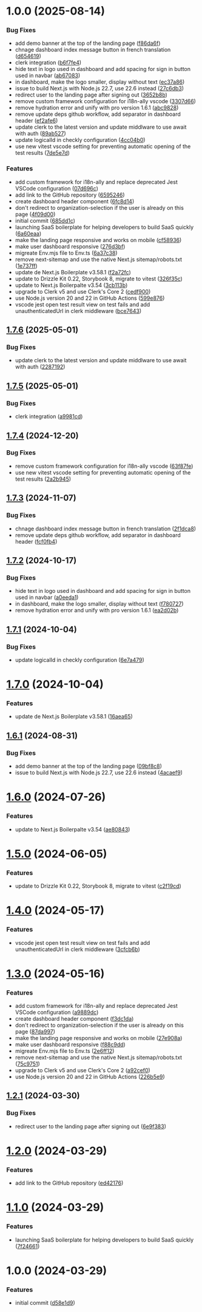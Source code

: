 # 1.0.0 (2025-08-14)


### Bug Fixes

* add demo banner at the top of the landing page ([f86da6f](https://github.com/XianliLiao/SaaS-Boilerplate/commit/f86da6f759665abcaa3f2f0ac9152047f1c54c01))
* chnage dashboard index message button in french translation ([d654619](https://github.com/XianliLiao/SaaS-Boilerplate/commit/d65461955d8a0971515b740a54da705d0cf992b6))
* clerk integration ([b6f7fe4](https://github.com/XianliLiao/SaaS-Boilerplate/commit/b6f7fe40c9758e7cd0d5e35536bd1243f30c8c9c))
* hide text in logo used in dashboard and add spacing for sign in button used in navbar ([ab67083](https://github.com/XianliLiao/SaaS-Boilerplate/commit/ab67083294dc3490b8c7edd596290b438fab2f66))
* in dashboard, make the logo smaller, display without text ([ec37a86](https://github.com/XianliLiao/SaaS-Boilerplate/commit/ec37a8671a044dd69c12a301bd3356f845f288d7))
* issue to build Next.js with Node.js 22.7, use 22.6 instead ([27c6db3](https://github.com/XianliLiao/SaaS-Boilerplate/commit/27c6db312f74cb0ee0918b31a9b2a38e34732ebf))
* redirect user to the landing page after signing out ([3652b8b](https://github.com/XianliLiao/SaaS-Boilerplate/commit/3652b8b73e865996bafa5be51b25213eacdfe7d4))
* remove custom framework configuration for i18n-ally vscode ([3307d66](https://github.com/XianliLiao/SaaS-Boilerplate/commit/3307d66f1c9f68fda00b64f5f5214229ead7ad81))
* remove hydration error and unify with pro version 1.6.1 ([abc9828](https://github.com/XianliLiao/SaaS-Boilerplate/commit/abc982806f98477c99dfbd3083ea11a2d5ed77a4))
* remove update deps github workflow, add separator in dashboard header ([ef2afe6](https://github.com/XianliLiao/SaaS-Boilerplate/commit/ef2afe62f6a0aa5f3e34b6618611fde74d46cd9d))
* update clerk to the latest version and update middlware to use await with auth ([89ab527](https://github.com/XianliLiao/SaaS-Boilerplate/commit/89ab5275df7f0baaf380ecd10323685342fb226f))
* update logicalId in checkly configuration ([4cc04b0](https://github.com/XianliLiao/SaaS-Boilerplate/commit/4cc04b001a1536bba151b34b57e18924ff9ce0d1))
* use new vitest vscode setting for preventing automatic opening of the test results ([7de5e7d](https://github.com/XianliLiao/SaaS-Boilerplate/commit/7de5e7d42ba69373d9911bca275cf48dae0bb168))


### Features

* add custom framework for i18n-ally and replace deprecated Jest VSCode configuration ([07d696c](https://github.com/XianliLiao/SaaS-Boilerplate/commit/07d696cbf5767777ec590a03c9a5434f5a461c18))
* add link to the GitHub repository ([6595246](https://github.com/XianliLiao/SaaS-Boilerplate/commit/65952460ce075740760a31e40058d99a14cb2303))
* create dashboard header component ([6fc8d14](https://github.com/XianliLiao/SaaS-Boilerplate/commit/6fc8d14f8c58e1938371d7a0a45eba9bd1e824af))
* don't redirect to organization-selection if the user is already on this page ([4f09d00](https://github.com/XianliLiao/SaaS-Boilerplate/commit/4f09d0084c5b5dca822a26597c3f3d114b37ae5d))
* initial commit ([685dd1c](https://github.com/XianliLiao/SaaS-Boilerplate/commit/685dd1c9c21f780244030291dbd8f6a26d8c5389))
* launching SaaS boilerplate for helping developers to build SaaS quickly ([6a60eaa](https://github.com/XianliLiao/SaaS-Boilerplate/commit/6a60eaaee2ea8cb4e6361de33ff9f5a23d6bf288))
* make the landing page responsive and works on mobile ([cf58936](https://github.com/XianliLiao/SaaS-Boilerplate/commit/cf589364ee4d15509f1ec6b77503f9f51cf81843))
* make user dashboard responsive ([276d3bf](https://github.com/XianliLiao/SaaS-Boilerplate/commit/276d3bf40d7e56f673ccaf34b28fd82b3ec5a0c9))
* migreate Env.mjs file to Env.ts ([6a37c38](https://github.com/XianliLiao/SaaS-Boilerplate/commit/6a37c38267dfd06ef1fb24c42298cb0c4611df4c))
* remove next-sitemap and use the native Next.js sitemap/robots.txt ([1e737ff](https://github.com/XianliLiao/SaaS-Boilerplate/commit/1e737ffffb42e5fcc75f5479ce87aa35a26042d7))
* update de Next.js Boilerplate v3.58.1 ([f2a72fc](https://github.com/XianliLiao/SaaS-Boilerplate/commit/f2a72fc66fe8e1a75da92859f11f4cbb451d0af2))
* update to Drizzle Kit 0.22, Storybook 8, migrate to vitest ([326f35c](https://github.com/XianliLiao/SaaS-Boilerplate/commit/326f35cb2a05e9c6fac24b1970a25fb2c162034e))
* update to Next.js Boilerpalte v3.54 ([3cb113b](https://github.com/XianliLiao/SaaS-Boilerplate/commit/3cb113bb2b0691fb058bcb93dcf03df4cdd01088))
* upgrade to Clerk v5 and use Clerk's Core 2 ([cedf900](https://github.com/XianliLiao/SaaS-Boilerplate/commit/cedf90021e0f2af020e4502c088f3a547eee0ae9))
* use Node.js version 20 and 22 in GitHub Actions ([599e876](https://github.com/XianliLiao/SaaS-Boilerplate/commit/599e876f4f26552f28eac4e8488e9b206ad623ab))
* vscode jest open test result view on test fails and add unauthenticatedUrl in clerk middleware ([bce7643](https://github.com/XianliLiao/SaaS-Boilerplate/commit/bce7643111338330c844028ca63009ef85e20c98))

## [1.7.6](https://github.com/ixartz/SaaS-Boilerplate/compare/v1.7.5...v1.7.6) (2025-05-01)


### Bug Fixes

* update clerk to the latest version and update middlware to use await with auth ([2287192](https://github.com/ixartz/SaaS-Boilerplate/commit/2287192ddcf5b27a1f43ac2b7a992e065b990627))

## [1.7.5](https://github.com/ixartz/SaaS-Boilerplate/compare/v1.7.4...v1.7.5) (2025-05-01)


### Bug Fixes

* clerk integration ([a9981cd](https://github.com/ixartz/SaaS-Boilerplate/commit/a9981cddcb4a0e2365066938533cd13225ce10a9))

## [1.7.4](https://github.com/ixartz/SaaS-Boilerplate/compare/v1.7.3...v1.7.4) (2024-12-20)


### Bug Fixes

* remove custom framework configuration for i18n-ally vscode ([63f87fe](https://github.com/ixartz/SaaS-Boilerplate/commit/63f87feb3c0cb186c500ef9bed9cb50d7309224d))
* use new vitest vscode setting for preventing automatic opening of the test results ([2a2b945](https://github.com/ixartz/SaaS-Boilerplate/commit/2a2b945050f8d19883d6f2a8a6ec5ccf8b1f4173))

## [1.7.3](https://github.com/ixartz/SaaS-Boilerplate/compare/v1.7.2...v1.7.3) (2024-11-07)


### Bug Fixes

* chnage dashboard index message button in french translation ([2f1dca8](https://github.com/ixartz/SaaS-Boilerplate/commit/2f1dca84cb05af52a959dd9630769ed661d8c69b))
* remove update deps github workflow, add separator in dashboard header ([fcf0fb4](https://github.com/ixartz/SaaS-Boilerplate/commit/fcf0fb48304ce45f6ceefa7d7eae11692655c749))

## [1.7.2](https://github.com/ixartz/SaaS-Boilerplate/compare/v1.7.1...v1.7.2) (2024-10-17)


### Bug Fixes

* hide text in logo used in dashboard and add spacing for sign in button used in navbar ([a0eeda1](https://github.com/ixartz/SaaS-Boilerplate/commit/a0eeda12251551fd6a8e50222f46f3d47f0daad7))
* in dashboard, make the logo smaller, display without text ([f780727](https://github.com/ixartz/SaaS-Boilerplate/commit/f780727659fa58bbe6e4250dd63b2819369b7308))
* remove hydration error and unify with pro version 1.6.1 ([ea2d02b](https://github.com/ixartz/SaaS-Boilerplate/commit/ea2d02bd52de34c6cd2390d160ffe7f14319d5c3))

## [1.7.1](https://github.com/ixartz/SaaS-Boilerplate/compare/v1.7.0...v1.7.1) (2024-10-04)


### Bug Fixes

* update logicalId in checkly configuration ([6e7a479](https://github.com/ixartz/SaaS-Boilerplate/commit/6e7a4795bff0b92d3681fadc36256aa957eb2613))

# [1.7.0](https://github.com/ixartz/SaaS-Boilerplate/compare/v1.6.1...v1.7.0) (2024-10-04)


### Features

* update de Next.js Boilerplate v3.58.1 ([16aea65](https://github.com/ixartz/SaaS-Boilerplate/commit/16aea651ef93ed627e3bf310412cfd3651aeb3e4))

## [1.6.1](https://github.com/ixartz/SaaS-Boilerplate/compare/v1.6.0...v1.6.1) (2024-08-31)


### Bug Fixes

* add demo banner at the top of the landing page ([09bf8c8](https://github.com/ixartz/SaaS-Boilerplate/commit/09bf8c8aba06eba1405fb0c20aeec23dfb732bb7))
* issue to build Next.js with Node.js 22.7, use 22.6 instead ([4acaef9](https://github.com/ixartz/SaaS-Boilerplate/commit/4acaef95edec3cd72a35405969ece9d55a2bb641))

# [1.6.0](https://github.com/ixartz/SaaS-Boilerplate/compare/v1.5.0...v1.6.0) (2024-07-26)


### Features

* update to Next.js Boilerpalte v3.54 ([ae80843](https://github.com/ixartz/SaaS-Boilerplate/commit/ae808433e50d6889559fff382d4b9c595d34e04f))

# [1.5.0](https://github.com/ixartz/SaaS-Boilerplate/compare/v1.4.0...v1.5.0) (2024-06-05)


### Features

* update to Drizzle Kit 0.22, Storybook 8, migrate to vitest ([c2f19cd](https://github.com/ixartz/SaaS-Boilerplate/commit/c2f19cd8e9dc983e0ad799da2474610b57b88f50))

# [1.4.0](https://github.com/ixartz/SaaS-Boilerplate/compare/v1.3.0...v1.4.0) (2024-05-17)


### Features

* vscode jest open test result view on test fails and add unauthenticatedUrl in clerk middleware ([3cfcb6b](https://github.com/ixartz/SaaS-Boilerplate/commit/3cfcb6b00d91dabcb00cbf8eb2d8be6533ff672e))

# [1.3.0](https://github.com/ixartz/SaaS-Boilerplate/compare/v1.2.1...v1.3.0) (2024-05-16)


### Features

* add custom framework for i18n-ally and replace deprecated Jest VSCode configuration ([a9889dc](https://github.com/ixartz/SaaS-Boilerplate/commit/a9889dc129aeeba8801f4f47e54d46e9515e6a29))
* create dashboard header component ([f3dc1da](https://github.com/ixartz/SaaS-Boilerplate/commit/f3dc1da451ab8dce90d111fe4bbc8d4bc99e4b01))
* don't redirect to organization-selection if the user is already on this page ([87da997](https://github.com/ixartz/SaaS-Boilerplate/commit/87da997b853fd9dcb7992107d2cb206817258910))
* make the landing page responsive and works on mobile ([27e908a](https://github.com/ixartz/SaaS-Boilerplate/commit/27e908a735ea13845a6cc42acc12e6cae3232b9b))
* make user dashboard responsive ([f88c9dd](https://github.com/ixartz/SaaS-Boilerplate/commit/f88c9dd5ac51339d37d1d010e5b16c7776c73b8d))
* migreate Env.mjs file to Env.ts ([2e6ff12](https://github.com/ixartz/SaaS-Boilerplate/commit/2e6ff124dcc10a3c12cac672cbb82ec4000dc60c))
* remove next-sitemap and use the native Next.js sitemap/robots.txt ([75c9751](https://github.com/ixartz/SaaS-Boilerplate/commit/75c9751d607b8a6a269d08667f7d9900797ff38a))
* upgrade to Clerk v5 and use Clerk's Core 2 ([a92cef0](https://github.com/ixartz/SaaS-Boilerplate/commit/a92cef026b5c85a703f707aabf42d28a16f07054))
* use Node.js version 20 and 22 in GitHub Actions ([226b5e9](https://github.com/ixartz/SaaS-Boilerplate/commit/226b5e970f46bfcd384ca60cd63ebb15516eca21))

## [1.2.1](https://github.com/ixartz/SaaS-Boilerplate/compare/v1.2.0...v1.2.1) (2024-03-30)


### Bug Fixes

* redirect user to the landing page after signing out ([6e9f383](https://github.com/ixartz/SaaS-Boilerplate/commit/6e9f3839daaab56dd3cf3e57287ea0f3862b8588))

# [1.2.0](https://github.com/ixartz/SaaS-Boilerplate/compare/v1.1.0...v1.2.0) (2024-03-29)


### Features

* add link to the GitHub repository ([ed42176](https://github.com/ixartz/SaaS-Boilerplate/commit/ed42176bdc2776cacc2c939bac45914a1ede8e51))

# [1.1.0](https://github.com/ixartz/SaaS-Boilerplate/compare/v1.0.0...v1.1.0) (2024-03-29)


### Features

* launching SaaS boilerplate for helping developers to build SaaS quickly ([7f24661](https://github.com/ixartz/SaaS-Boilerplate/commit/7f246618791e3a731347dffc694a52fa90b1152a))

# 1.0.0 (2024-03-29)


### Features

* initial commit ([d58e1d9](https://github.com/ixartz/SaaS-Boilerplate/commit/d58e1d97e11baa0a756bd038332eb84daf5a8327))
